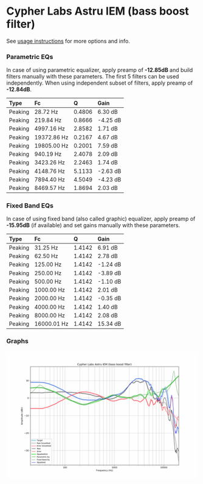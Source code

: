 # Cypher Labs Astru IEM (bass boost filter)
See [usage instructions](https://github.com/jaakkopasanen/AutoEq#usage) for more options and info.

### Parametric EQs
In case of using parametric equalizer, apply preamp of **-12.85dB** and build filters manually
with these parameters. The first 5 filters can be used independently.
When using independent subset of filters, apply preamp of **-12.84dB**.

| Type    | Fc          |      Q | Gain     |
|:--------|:------------|:-------|:---------|
| Peaking | 28.72 Hz    | 0.4806 | 6.30 dB  |
| Peaking | 219.84 Hz   | 0.8666 | -4.25 dB |
| Peaking | 4997.16 Hz  | 2.8582 | 1.71 dB  |
| Peaking | 19372.86 Hz | 0.2167 | 4.67 dB  |
| Peaking | 19805.00 Hz | 0.2001 | 7.59 dB  |
| Peaking | 940.19 Hz   | 2.4078 | 2.09 dB  |
| Peaking | 3423.26 Hz  | 2.2463 | 1.74 dB  |
| Peaking | 4148.76 Hz  | 5.1133 | -2.63 dB |
| Peaking | 7894.40 Hz  | 4.5049 | -4.23 dB |
| Peaking | 8469.57 Hz  | 1.8694 | 2.03 dB  |

### Fixed Band EQs
In case of using fixed band (also called graphic) equalizer, apply preamp of **-15.95dB**
(if available) and set gains manually with these parameters.

| Type    | Fc          |      Q | Gain     |
|:--------|:------------|:-------|:---------|
| Peaking | 31.25 Hz    | 1.4142 | 6.91 dB  |
| Peaking | 62.50 Hz    | 1.4142 | 2.78 dB  |
| Peaking | 125.00 Hz   | 1.4142 | -1.24 dB |
| Peaking | 250.00 Hz   | 1.4142 | -3.89 dB |
| Peaking | 500.00 Hz   | 1.4142 | -1.10 dB |
| Peaking | 1000.00 Hz  | 1.4142 | 2.01 dB  |
| Peaking | 2000.00 Hz  | 1.4142 | -0.35 dB |
| Peaking | 4000.00 Hz  | 1.4142 | 1.40 dB  |
| Peaking | 8000.00 Hz  | 1.4142 | 2.08 dB  |
| Peaking | 16000.01 Hz | 1.4142 | 15.34 dB |

### Graphs
![](./Cypher%20Labs%20Astru%20IEM%20(bass%20boost%20filter).png)